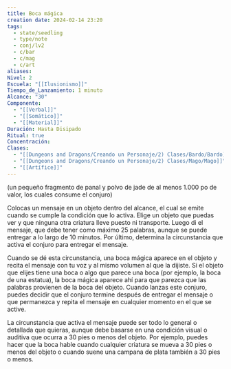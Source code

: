 ```yaml
---
title: Boca mágica
creation date: 2024-02-14 23:20
tags:
  - state/seedling
  - type/note
  - conj/lv2
  - c/bar
  - c/mag
  - c/art
aliases: 
Nivel: 2
Escuela: "[[Ilusionismo]]"
Tiempo_de_Lanzamiento: 1 minuto
Alcance: "30"
Componente:
  - "[[Verbal]]"
  - "[[Somático]]"
  - "[[Material]]"
Duración: Hasta Disipado
Ritual: true
Concentración: 
Clases:
  - "[[Dungeons and Dragons/Creando un Personaje/2) Clases/Bardo/Bardo]]"
  - "[[Dungeons and Dragons/Creando un Personaje/2) Clases/Mago/Mago]]"
  - "[[Artífice]]"
---
```

(un pequeño fragmento de panal y polvo de jade de al menos 1.000 po de valor, los cuales consume el conjuro)

Colocas un mensaje en un objeto dentro del alcance, el cual se emite cuando se cumple la condición que lo activa. Elige un objeto que puedas ver y que ninguna otra criatura lleve puesto ni transporte. Luego di el mensaje, que debe tener como máximo 25 palabras, aunque se puede entregar a lo largo de 10 minutos. Por último, determina la circunstancia que activa el conjuro para entregar el mensaje.

Cuando se dé esta circunstancia, una boca mágica aparece en el objeto y recita el mensaje con tu voz y al mismo volumen al que la dijiste. Si el objeto que elijes tiene una boca o algo que parece una boca (por ejemplo, la boca de una estatua), la boca mágica aparece ahí para que parezca que las palabras provienen de la boca del objeto. Cuando lanzas este conjuro, puedes decidir que el conjuro termine después de entregar el mensaje o que permanezca y repita el mensaje en cualquier momento en el que se active.

La circunstancia que activa el mensaje puede ser todo lo general o detallada que quieras, aunque debe basarse en una condición visual o auditiva que ocurra a 30 pies o menos del objeto. Por ejemplo, puedes hacer que la boca hable cuando cualquier criatura se mueva a 30 pies o menos del objeto o cuando suene una campana de plata también a 30 pies o menos.